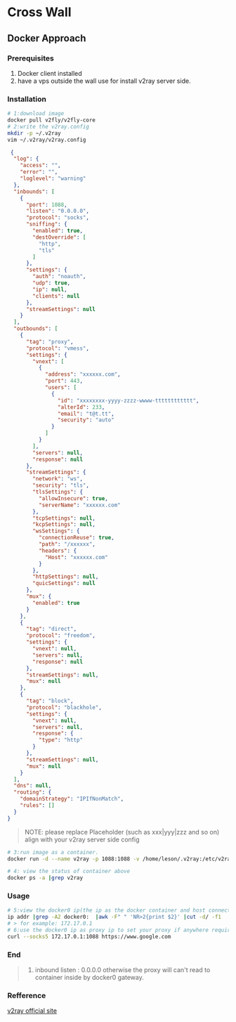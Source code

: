 # Cross Wall


## Docker Approach

### Prerequisites
1. Docker client installed
2. have a vps outside the wall use for install v2ray server side.

### Installation 
```bash
# 1:download image
docker pull v2fly/v2fly-core
# 2:write the v2ray.config
mkdir -p ~/.v2ray
vim ~/.v2ray/v2ray.config
```

```json
 {
  "log": {
    "access": "",
    "error": "",
    "loglevel": "warning"
  },
  "inbounds": [
    {
      "port": 1088,
      "listen": "0.0.0.0",
      "protocol": "socks",
      "sniffing": {
        "enabled": true,
        "destOverride": [
          "http",
          "tls"
        ]
      },
      "settings": {
        "auth": "noauth",
        "udp": true,
        "ip": null,
        "clients": null
      },
      "streamSettings": null
    }
  ],
  "outbounds": [
    {
      "tag": "proxy",
      "protocol": "vmess",
      "settings": {
        "vnext": [
          {
            "address": "xxxxxx.com",
            "port": 443,
            "users": [
              {
                "id": "xxxxxxxx-yyyy-zzzz-wwww-tttttttttttt",
                "alterId": 233,
                "email": "t@t.tt",
                "security": "auto"
              }
            ]
          }
        ],
        "servers": null,
        "response": null
      },
      "streamSettings": {
        "network": "ws",
        "security": "tls",
        "tlsSettings": {
          "allowInsecure": true,
          "serverName": "xxxxxx.com"
        },
        "tcpSettings": null,
        "kcpSettings": null,
        "wsSettings": {
          "connectionReuse": true,
          "path": "/xxxxxx",
          "headers": {
            "Host": "xxxxxx.com"
          }
        },
        "httpSettings": null,
        "quicSettings": null
      },
      "mux": {
        "enabled": true
      }
    },
    {
      "tag": "direct",
      "protocol": "freedom",
      "settings": {
        "vnext": null,
        "servers": null,
        "response": null
      },
      "streamSettings": null,
      "mux": null
    },
    {
      "tag": "block",
      "protocol": "blackhole",
      "settings": {
        "vnext": null,
        "servers": null,
        "response": {
          "type": "http"
        }
      },
      "streamSettings": null,
      "mux": null
    }
  ],
  "dns": null,
  "routing": {
    "domainStrategy": "IPIfNonMatch",
    "rules": []
  }
}
```
> NOTE: please replace Placeholder (such as xxx|yyy|zzz and so on) align with your v2ray server side config

```bash
# 3:run image as a container.
docker run -d --name v2ray -p 1088:1088 -v /home/leson/.v2ray:/etc/v2ray --restart=always v2fly/v2fly-core

# 4: view the status of container above 
docker ps -a |grep v2ray

```

### Usage
```bash
# 5:view the docker0 ip(the ip as the docker container and host connect gateway)
ip addr |grep -A2 docker0:  |awk -F" " 'NR>2{print $2}' |cut -d/ -f1
# > for example: 172.17.0.1
# 6:use the docker0 ip as proxy ip to set your proxy if anywhere required the proxy.
curl --socks5 172.17.0.1:1088 https://www.google.com
```


### End
> 1. inbound listen : 0.0.0.0 otherwise the proxy will can't read to container inside by docker0 gateway.

### Refference 
[v2ray official site](https://www.v2ray.com/)
